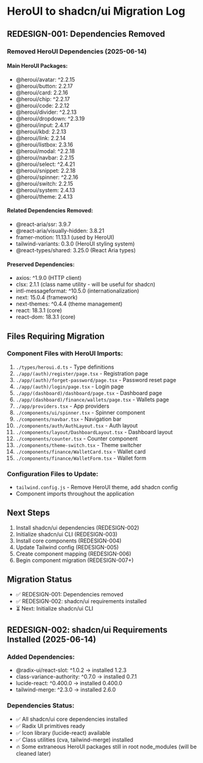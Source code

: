 # HeroUI to shadcn/ui Migration Log

## REDESIGN-001: Dependencies Removed

### Removed HeroUI Dependencies (2025-06-14)

#### Main HeroUI Packages:
- @heroui/avatar: ^2.2.15
- @heroui/button: 2.2.17  
- @heroui/card: 2.2.16
- @heroui/chip: ^2.2.17
- @heroui/code: 2.2.12
- @heroui/divider: ^2.2.13
- @heroui/dropdown: ^2.3.19
- @heroui/input: 2.4.17
- @heroui/kbd: 2.2.13
- @heroui/link: 2.2.14
- @heroui/listbox: 2.3.16
- @heroui/modal: ^2.2.18
- @heroui/navbar: 2.2.15
- @heroui/select: ^2.4.21
- @heroui/snippet: 2.2.18
- @heroui/spinner: ^2.2.16
- @heroui/switch: 2.2.15
- @heroui/system: 2.4.13
- @heroui/theme: 2.4.13

#### Related Dependencies Removed:
- @react-aria/ssr: 3.9.7
- @react-aria/visually-hidden: 3.8.21
- framer-motion: 11.13.1 (used by HeroUI)
- tailwind-variants: 0.3.0 (HeroUI styling system)
- @react-types/shared: 3.25.0 (React Aria types)

#### Preserved Dependencies:
- axios: ^1.9.0 (HTTP client)
- clsx: 2.1.1 (class name utility - will be useful for shadcn)
- intl-messageformat: ^10.5.0 (internationalization)
- next: 15.0.4 (framework)
- next-themes: ^0.4.4 (theme management)
- react: 18.3.1 (core)
- react-dom: 18.3.1 (core)

## Files Requiring Migration

### Component Files with HeroUI Imports:
1. `./types/heroui.d.ts` - Type definitions
2. `./app/(auth)/register/page.tsx` - Registration page
3. `./app/(auth)/forget-password/page.tsx` - Password reset page
4. `./app/(auth)/login/page.tsx` - Login page
5. `./app/(dashboard)/dashboard/page.tsx` - Dashboard page
6. `./app/(dashboard)/finance/wallets/page.tsx` - Wallets page
7. `./app/providers.tsx` - App providers
8. `./components/ui/spinner.tsx` - Spinner component
9. `./components/navbar.tsx` - Navigation bar
10. `./components/auth/AuthLayout.tsx` - Auth layout
11. `./components/layout/DashboardLayout.tsx` - Dashboard layout
12. `./components/counter.tsx` - Counter component
13. `./components/theme-switch.tsx` - Theme switcher
14. `./components/finance/WalletCard.tsx` - Wallet card
15. `./components/finance/WalletForm.tsx` - Wallet form

### Configuration Files to Update:
- `tailwind.config.js` - Remove HeroUI theme, add shadcn config
- Component imports throughout the application

## Next Steps
1. Install shadcn/ui dependencies (REDESIGN-002)
2. Initialize shadcn/ui CLI (REDESIGN-003)  
3. Install core components (REDESIGN-004)
4. Update Tailwind config (REDESIGN-005)
5. Create component mapping (REDESIGN-006)
6. Begin component migration (REDESIGN-007+)

## Migration Status
- ✅ REDESIGN-001: Dependencies removed
- ✅ REDESIGN-002: shadcn/ui requirements installed
- ⏳ Next: Initialize shadcn/ui CLI

## REDESIGN-002: shadcn/ui Requirements Installed (2025-06-14)

### Added Dependencies:
- @radix-ui/react-slot: ^1.0.2 → installed 1.2.3
- class-variance-authority: ^0.7.0 → installed 0.7.1
- lucide-react: ^0.400.0 → installed 0.400.0
- tailwind-merge: ^2.3.0 → installed 2.6.0

### Dependencies Status:
- ✅ All shadcn/ui core dependencies installed
- ✅ Radix UI primitives ready
- ✅ Icon library (lucide-react) available
- ✅ Class utilities (cva, tailwind-merge) installed
- 🔥 Some extraneous HeroUI packages still in root node_modules (will be cleaned later)